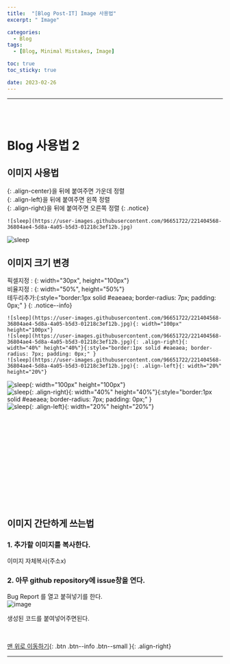 ```yaml
---
title:  "[Blog Post-IT] Image 사용법"
excerpt: " Image"

categories:
  - Blog 
tags:
  - [Blog, Minimal Mistakes, Image]

toc: true
toc_sticky: true

date: 2023-02-26
---
```

- - -
<br><br>

# Blog 사용법 2


## 이미지 사용법

{: .align-center}을 뒤에 붙여주면 가운데 정렬  
{: .align-left}을 뒤에 붙여주면 왼쪽 정렬  
{: .align-right}을 뒤에 붙여주면 오른쪽 정렬 
{: .notice} 
```
![sleep](https://user-images.githubusercontent.com/96651722/221404568-36804ae4-5d8a-4a05-b5d3-01218c3ef12b.jpg)

```

![sleep](https://user-images.githubusercontent.com/96651722/221404568-36804ae4-5d8a-4a05-b5d3-01218c3ef12b.jpg)


## 이미지 크기 변경

픽셀지정 : {: width="30px", height="100px"}    
비율지정 : {: width="50%", height="50%"}  
테두리추가:{:style="border:1px solid #eaeaea; border-radius: 7px; padding: 0px;" }
{: .notice--info}  

```
![sleep](https://user-images.githubusercontent.com/96651722/221404568-36804ae4-5d8a-4a05-b5d3-01218c3ef12b.jpg){: width="100px" height="100px"}  
![sleep](https://user-images.githubusercontent.com/96651722/221404568-36804ae4-5d8a-4a05-b5d3-01218c3ef12b.jpg){: .align-right}{: width="40%" height="40%"}{:style="border:1px solid #eaeaea; border-radius: 7px; padding: 0px;" }  
![sleep](https://user-images.githubusercontent.com/96651722/221404568-36804ae4-5d8a-4a05-b5d3-01218c3ef12b.jpg){: .align-left}{: width="20%" height="20%"}
```

![sleep](https://user-images.githubusercontent.com/96651722/221404568-36804ae4-5d8a-4a05-b5d3-01218c3ef12b.jpg){: width="100px" height="100px"}  
![sleep](https://user-images.githubusercontent.com/96651722/221404568-36804ae4-5d8a-4a05-b5d3-01218c3ef12b.jpg){: .align-right}{: width="40%" height="40%"}{:style="border:1px solid #eaeaea; border-radius: 7px; padding: 0px;" }    
![sleep](https://user-images.githubusercontent.com/96651722/221404568-36804ae4-5d8a-4a05-b5d3-01218c3ef12b.jpg){: .align-left}{: width="20%" height="20%"}  

<br><br><br><br><br><br><br><br><br><br><br><br>

## 이미지 간단하게 쓰는법

### 1. 추가할 이미지를 복사한다.  
이미지 자체복사(주소x)  

### 2. 아무 github repository에 issue창을 연다.  
Bug Report 를 열고 붙혀넣기를 한다.  
![image](https://user-images.githubusercontent.com/96651722/221397019-fe5a1a35-6df6-468a-8f6f-2a09629576d0.png) <br> 

생성된 코드를 붙여넣어주면된다.  

<br>

[맨 위로 이동하기](#){: .btn .btn--info .btn--small }{: .align-right}
<br>
- - -
